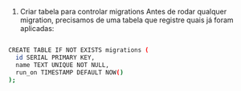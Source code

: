 1. Criar tabela para controlar migrations
   Antes de rodar qualquer migration, precisamos de uma tabela que registre quais já foram aplicadas:

```bash

CREATE TABLE IF NOT EXISTS migrations (
  id SERIAL PRIMARY KEY,
  name TEXT UNIQUE NOT NULL,
  run_on TIMESTAMP DEFAULT NOW()
);

```
